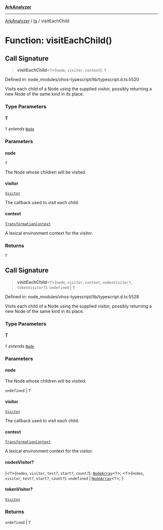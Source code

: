 [**ArkAnalyzer**](../../../../README.md)

***

[ArkAnalyzer](../../../../globals.md) / [ts](../README.md) / visitEachChild

# Function: visitEachChild()

## Call Signature

> **visitEachChild**\<`T`\>(`node`, `visitor`, `context`): `T`

Defined in: node\_modules/ohos-typescript/lib/typescript.d.ts:5520

Visits each child of a Node using the supplied visitor, possibly returning a new Node of the same kind in its place.

### Type Parameters

#### T

`T` *extends* [`Node`](../interfaces/Node.md)

### Parameters

#### node

`T`

The Node whose children will be visited.

#### visitor

[`Visitor`](../type-aliases/Visitor.md)

The callback used to visit each child.

#### context

[`TransformationContext`](../interfaces/TransformationContext.md)

A lexical environment context for the visitor.

### Returns

`T`

## Call Signature

> **visitEachChild**\<`T`\>(`node`, `visitor`, `context`, `nodesVisitor?`, `tokenVisitor?`): `undefined` \| `T`

Defined in: node\_modules/ohos-typescript/lib/typescript.d.ts:5528

Visits each child of a Node using the supplied visitor, possibly returning a new Node of the same kind in its place.

### Type Parameters

#### T

`T` *extends* [`Node`](../interfaces/Node.md)

### Parameters

#### node

The Node whose children will be visited.

`undefined` | `T`

#### visitor

[`Visitor`](../type-aliases/Visitor.md)

The callback used to visit each child.

#### context

[`TransformationContext`](../interfaces/TransformationContext.md)

A lexical environment context for the visitor.

#### nodesVisitor?

\{\<`T`\>(`nodes`, `visitor`, `test?`, `start?`, `count?`): [`NodeArray`](../interfaces/NodeArray.md)\<`T`\>; \<`T`\>(`nodes`, `visitor`, `test?`, `start?`, `count?`): `undefined` \| [`NodeArray`](../interfaces/NodeArray.md)\<`T`\>; \}

#### tokenVisitor?

[`Visitor`](../type-aliases/Visitor.md)

### Returns

`undefined` \| `T`

